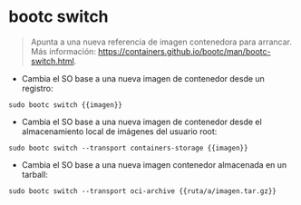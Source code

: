 # bootc switch

> Apunta a una nueva referencia de imagen contenedora para arrancar.
> Más información: <https://containers.github.io/bootc/man/bootc-switch.html>.

- Cambia el SO base a una nueva imagen de contenedor desde un registro:

`sudo bootc switch {{imagen}}`

- Cambia el SO base a una nueva imagen de contenedor desde el almacenamiento local de imágenes del usuario root:

`sudo bootc switch --transport containers-storage {{imagen}}`

- Cambia el SO base a una nueva imagen contenedor almacenada en un tarball:

`sudo bootc switch --transport oci-archive {{ruta/a/imagen.tar.gz}}`
